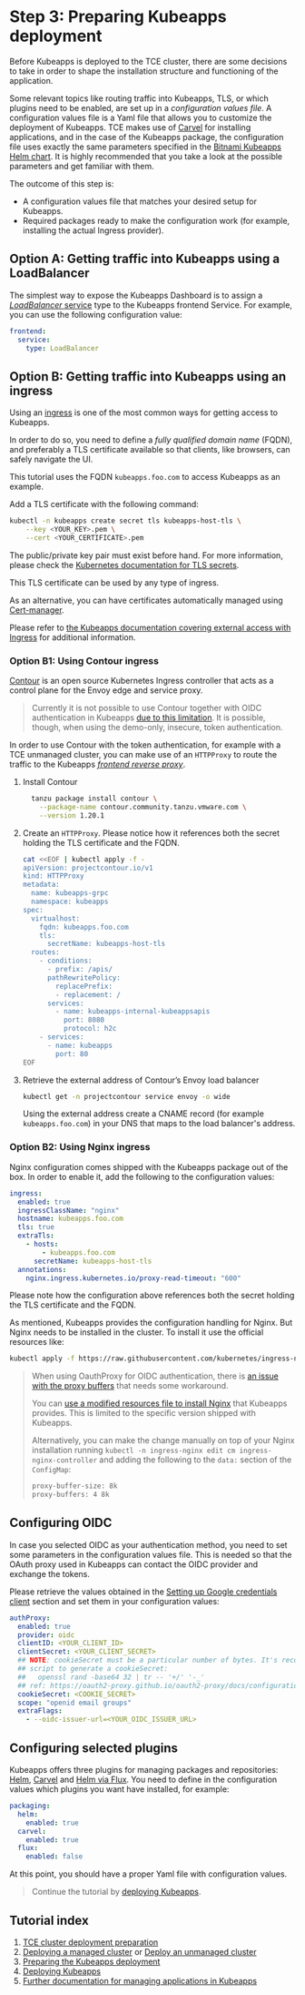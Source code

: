 # Step 3: Preparing Kubeapps deployment

Before Kubeapps is deployed to the TCE cluster, there are some decisions to take in order to shape the installation structure and functioning of the application.

Some relevant topics like routing traffic into Kubeapps, TLS, or which plugins need to be enabled, are set up in a _configuration values file_.
A configuration values file is a Yaml file that allows you to customize the deployment of Kubeapps. TCE makes use of [Carvel](https://carvel.dev/) for installing applications, and in the case of the Kubeapps package, the configuration file uses exactly the same parameters specified in the [Bitnami Kubeapps Helm chart](https://github.com/bitnami/charts/tree/main/bitnami/kubeapps#parameters). It is highly recommended that you take a look at the possible parameters and get familiar with them.

The outcome of this step is:

- A configuration values file that matches your desired setup for Kubeapps.
- Required packages ready to make the configuration work (for example, installing the actual Ingress provider).

## Option A: Getting traffic into Kubeapps using a LoadBalancer

The simplest way to expose the Kubeapps Dashboard is to assign a [_LoadBalancer_ service](https://kubernetes.io/docs/concepts/services-networking/service/#loadbalancer) type to the Kubeapps frontend Service. For example, you can use the following configuration value:

```yaml
frontend:
  service:
    type: LoadBalancer
```

## Option B: Getting traffic into Kubeapps using an ingress

Using an [ingress](https://kubernetes.io/docs/concepts/services-networking/ingress/) is one of the most common ways for getting access to Kubeapps.

In order to do so, you need to define a _fully qualified domain name_ (FQDN), and preferably a TLS certificate available so that clients, like browsers, can safely navigate the UI.

This tutorial uses the FQDN `kubeapps.foo.com` to access Kubeapps as an example.

Add a TLS certificate with the following command:

```bash
kubectl -n kubeapps create secret tls kubeapps-host-tls \
    --key <YOUR_KEY>.pem \
    --cert <YOUR_CERTIFICATE>.pem
```

The public/private key pair must exist before hand. For more information, please check the [Kubernetes documentation for TLS secrets](https://kubernetes.io/docs/concepts/configuration/secret/#tls-secrets).

This TLS certificate can be used by any type of ingress.

As an alternative, you can have certificates automatically managed using [Cert-manager](https://cert-manager.io).

Please refer to [the Kubeapps documentation covering external access with Ingress](https://github.com/vmware-tanzu/kubeapps/blob/main/chart/kubeapps/README.md#ingress) for additional information.

### Option B1: Using Contour ingress

[Contour](https://projectcontour.io/) is an open source Kubernetes Ingress controller that acts as a control plane for the Envoy edge and service proxy.

> Currently it is not possible to use Contour together with OIDC authentication in Kubeapps [due to this limitation](https://github.com/projectcontour/contour/issues/4290). It is possible, though, when using the demo-only, insecure, token authentication.

In order to use Contour with the token authentication, for example with a TCE unmanaged cluster, you can make use of an `HTTPProxy` to route the traffic to the Kubeapps [_frontend reverse proxy_](https://github.com/vmware-tanzu/kubeapps/blob/main/chart/kubeapps/values.yaml#L194).

1. Install Contour

   ```bash
     tanzu package install contour \
       --package-name contour.community.tanzu.vmware.com \
       --version 1.20.1
   ```

2. Create an `HTTPProxy`. Please notice how it references both the secret holding the TLS certificate and the FQDN.

   ```bash
   cat <<EOF | kubectl apply -f -
   apiVersion: projectcontour.io/v1
   kind: HTTPProxy
   metadata:
     name: kubeapps-grpc
     namespace: kubeapps
   spec:
     virtualhost:
       fqdn: kubeapps.foo.com
       tls:
         secretName: kubeapps-host-tls
     routes:
       - conditions:
         - prefix: /apis/
         pathRewritePolicy:
           replacePrefix:
           - replacement: /
         services:
           - name: kubeapps-internal-kubeappsapis
             port: 8080
             protocol: h2c
       - services:
         - name: kubeapps
           port: 80
   EOF
   ```

3. Retrieve the external address of Contour’s Envoy load balancer

   ```bash
   kubectl get -n projectcontour service envoy -o wide
   ```

   Using the external address create a CNAME record (for example `kubeapps.foo.com`) in your DNS that maps to the load balancer's address.

### Option B2: Using Nginx ingress

Nginx configuration comes shipped with the Kubeapps package out of the box.
In order to enable it, add the following to the configuration values:

```yaml
ingress:
  enabled: true
  ingressClassName: "nginx"
  hostname: kubeapps.foo.com
  tls: true
  extraTls:
    - hosts:
        - kubeapps.foo.com
      secretName: kubeapps-host-tls
  annotations:
    nginx.ingress.kubernetes.io/proxy-read-timeout: "600"
```

Please note how the configuration above references both the secret holding the TLS certificate and the FQDN.

As mentioned, Kubeapps provides the configuration handling for Nginx. But Nginx needs to be installed in the cluster.
To install it use the official resources like:

```bash
kubectl apply -f https://raw.githubusercontent.com/kubernetes/ingress-nginx/main/deploy/static/provider/kind/deploy.yaml
```

> When using OauthProxy for OIDC authentication, there is [an issue with the proxy buffers](https://github.com/vmware-tanzu/kubeapps/pull/1944) that needs some workaround.
>
> You can [use a modified resources file to install Nginx](https://github.com/vmware-tanzu/kubeapps/blob/main/site/content/docs/latest/reference/manifests/ingress-nginx-kind-with-large-proxy-buffers.yaml) that Kubeapps provides. This is limited to the specific version shipped with Kubeapps.
>
> Alternatively, you can make the change manually on top of your Nginx installation running `kubectl -n ingress-nginx edit cm ingress-nginx-controller` and adding the following to the `data:` section of the `ConfigMap`:
>
> ```bash
> proxy-buffer-size: 8k
> proxy-buffers: 4 8k
> ```

## Configuring OIDC

In case you selected OIDC as your authentication method, you need to set some parameters in the configuration values file. This is needed so that the OAuth proxy used in Kubeapps can contact the OIDC provider and exchange the tokens.

Please retrieve the values obtained in the [Setting up Google credentials client](./02-TCE-managed-cluster.md#setting-up-the-google-credentials-client) section and set them in your configuration values:

```yaml
authProxy:
  enabled: true
  provider: oidc
  clientID: <YOUR_CLIENT_ID>
  clientSecret: <YOUR_CLIENT_SECRET>
  ## NOTE: cookieSecret must be a particular number of bytes. It's recommended using the following
  ## script to generate a cookieSecret:
  ##   openssl rand -base64 32 | tr -- '+/' '-_'
  ## ref: https://oauth2-proxy.github.io/oauth2-proxy/docs/configuration/overview#generating-a-cookie-secret
  cookieSecret: <COOKIE_SECRET>
  scope: "openid email groups"
  extraFlags:
    - --oidc-issuer-url=<YOUR_OIDC_ISSUER_URL>
```

## Configuring selected plugins

Kubeapps offers three plugins for managing packages and repositories: [Helm](https://helm.sh/docs/topics/chart_repository/), [Carvel](https://carvel.dev/kapp-controller/docs/develop/packaging/#package-repository) and [Helm via Flux](https://fluxcd.io/docs/components/source/helmrepositories/).
You need to define in the configuration values which plugins you want have installed, for example:

```yaml
packaging:
  helm:
    enabled: true
  carvel:
    enabled: true
  flux:
    enabled: false
```

At this point, you should have a proper Yaml file with configuration values.

> Continue the tutorial by [deploying Kubeapps](./04-deploying-kubeapps.md).

## Tutorial index

1. [TCE cluster deployment preparation](./01-TCE-cluster-preparation.md)
2. [Deploying a managed cluster](./02-TCE-managed-cluster.md) or [Deploy an unmanaged cluster](./02-TCE-unmanaged-cluster.md)
3. [Preparing the Kubeapps deployment](./03-preparing-kubeapps-deployment.md)
4. [Deploying Kubeapps](./04-deploying-kubeapps.md)
5. [Further documentation for managing applications in Kubeapps](./05-managing-applications.md)
